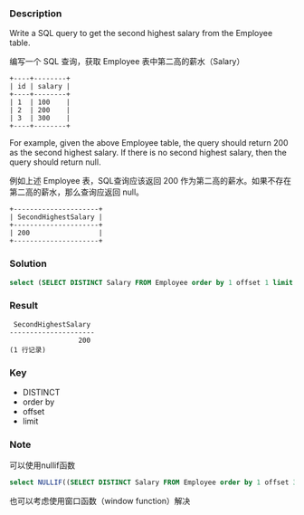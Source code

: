 ### Description

Write a SQL query to get the second highest salary from the Employee table.

编写一个 SQL 查询，获取 Employee 表中第二高的薪水（Salary）
```
+----+--------+
| id | salary |
+----+--------+
| 1  | 100    |
| 2  | 200    |
| 3  | 300    |
+----+--------+
```
For example, given the above Employee table, the query should return 200 as the second highest salary. If there is no second highest salary, then the query should return null.

例如上述 Employee 表，SQL查询应该返回 200 作为第二高的薪水。如果不存在第二高的薪水，那么查询应返回 null。
```
+---------------------+
| SecondHighestSalary |
+---------------------+
| 200                 |
+---------------------+
```
### Solution
```sql
select (SELECT DISTINCT Salary FROM Employee order by 1 offset 1 limit 1) as "SecondHighestSalary";
```

### Result
```
 SecondHighestSalary
---------------------
                 200
(1 行记录)
```

### Key

- DISTINCT
- order by
- offset
- limit

### Note

可以使用nullif函数
```sql
select NULLIF((SELECT DISTINCT Salary FROM Employee order by 1 offset 3 limit 1),NULL) as "SecondHighestSalary";
```

也可以考虑使用窗口函数（window function）解决